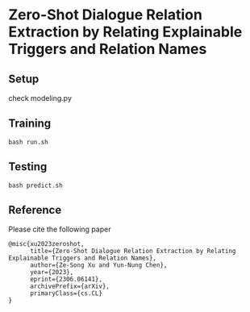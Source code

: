 # Zero-Shot Dialogue Relation Extraction by Relating Explainable Triggers and Relation Names

## Setup 
check modeling.py



## Training
```shell
bash run.sh
```

## Testing
```shell
bash predict.sh
```

## Reference
Please cite the following paper
```shell
@misc{xu2023zeroshot,
      title={Zero-Shot Dialogue Relation Extraction by Relating Explainable Triggers and Relation Names}, 
      author={Ze-Song Xu and Yun-Nung Chen},
      year={2023},
      eprint={2306.06141},
      archivePrefix={arXiv},
      primaryClass={cs.CL}
}
```
